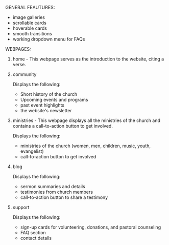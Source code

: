 GENERAL FEAUTURES:
- image galleries
- scrollable cards
- hoverable cards
- smooth transitions
- working dropdown menu for FAQs

WEBPAGES:
1. home - This webpage serves as the introduction to the website, citing a verse.
2. community

   Displays the following:
   - Short history of the church
   - Upcoming events and programs
   - past event highlights
   - the website's newsletter
4. ministries - This webpage displays all the ministries of the church and contains a call-to-action button to get involved.

   Displays the following:
   - ministries of the church (women, men, children, music, youth, evangelist)
   - call-to-action button to get involved 
6. blog 

   Displays the following:
   - sermon summaries and details
   - testimonies from church members
   - call-to-action button to share a testimony
8. support

    Displays the following:
   - sign-up cards for volunteering, donations, and pastoral counseling 
   - FAQ section
   - contact details
